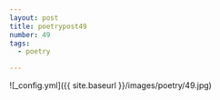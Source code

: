 ```yaml
---
layout: post
title: poetrypost49
number: 49
tags:
  - poetry

---
```




![_config.yml]({{ site.baseurl }}/images/poetry/49.jpg)

